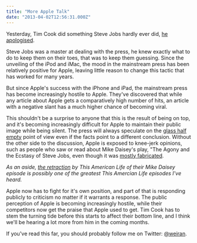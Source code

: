 ```yaml
---
title: "More Apple Talk"
date: "2013-04-02T12:56:31.000Z"
---
```


Yesterday, Tim Cook did something Steve Jobs hardly ever did, [he apologised](http://9to5mac.com/2013/04/01/apple-ceo-tim-cook-announces-changes-to-warranty-policies-apologizes-to-customers-in-china-following-smear-campaign/).

Steve Jobs was a master at dealing with the press, he knew exactly what to do to keep them on their toes, that was to keep them guessing. Since the unveiling of the iPod and iMac, the mood in the mainstream press has been relatively positive for Apple, leaving little reason to change this tactic that has worked for many years.

But since Apple's success with the iPhone and iPad, the mainstream press has become increasingly hostile to Apple. They've discovered that while any article about Apple gets a comparatively high number of hits, an article with a negative slant has a much higher chance of becoming viral.

This shouldn't be a surprise to anyone that this is the result of being on top, and it's becoming increasingly difficult for Apple to maintain their public image while being silent. The press will always speculate on the [glass half empty](http://en.wikipedia.org/wiki/Is_the_glass_half_empty_or_half_full%3F) point of view even if the facts point to a different conclusion. Without the other side to the discussion, Apple is exposed to knee-jerk opinions, such as people who saw or read about Mike Daisey's play, "The Agony and the Ecstasy of Steve Jobs, even though it was [mostly fabricated](http://www.thisamericanlife.org/blog/2012/03/retracting-mr-daisey-and-the-apple-factory).

_As an aside, [the retraction](http://www.thisamericanlife.org/radio-archives/episode/460/retraction) by This American Life of their Mike Daisey episode is possibly one of the greatest This Amercian Life episodes I've heard._

Apple now has to fight for it's own position, and part of that is responding publicly to criticism no matter if it warrants a response. The public perception of Apple is becoming increasingly hostile, while their competitors now get the praise that Apple used to get. Tim Cook has to stem the turning tide before this starts to affect their bottom line, and I think we'll be hearing a lot more from him in the coming months.

If you've read this far, you should probably follow me on Twitter: [@weiran](https://twitter.com/weiran).